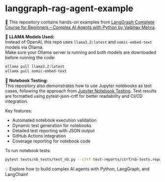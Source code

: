 # langgraph-rag-agent-example

🚀 This repository contains hands-on examples from [LangGraph Complete Course for Beginners – Complex AI Agents with Python by Vaibhav Mehra](https://www.youtube.com/watch?v=jGg_1h0qzaM).

🦙 **LLAMA Models Used:**  
Instead of OpenAI, this repo uses `llama3.2:latest` and `nomic-embed-text` models via Ollama.  
Make sure your Ollama server is running and both models are downloaded before running the code:

```sh
ollama pull llama3.2:latest
ollama pull nomic-embed-text
```

🧪 **Notebook Testing:**  
This repository also demonstrates how to use Jupyter notebooks as test cases, following the approach from [Jupyter Notebook Testing](https://blog.iqmo.com/blog/python/jupyter_notebook_testing/).
Test results are formatted using pytest-json-crtf for better readability and CI/CD integration.

Key features:

- Automated notebook execution validation
- Dynamic test generation for notebooks
- Detailed test reporting with JSON output
- GitHub Actions integration
- Coverage reporting for notebook code

To run notebook tests:

```sh
pytest tests/nb_tests/test_nb.py --ctrf test-reports/ctrf/nb-tests.report.json
```

💡 Explore how to build complex AI agents with Python, LangGraph, and LangChain!

